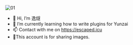 ![01](https://github.com/escapedspark/escapedspark/assets/167544161/dd0f25a2-baad-4165-9557-6bf979566de2)
- 👋 Hi, I’m 逸燧
- 🌱 I’m currently learning how to write plugins for Yunzai
- 📫 Contact with me on https://escaped.icu
- 🥵This account is for sharing images.
